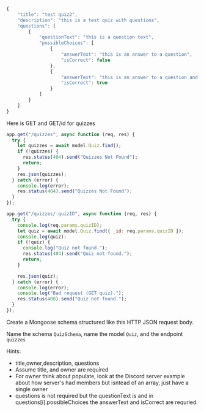 ```JavaScript
{
    "title": "test quiz2",
    "description": "this is a test quiz with questions",
    "questions": [
        {
            "questionText": "this is a question text",
            "possibleChoices": [
                {
                    "answerText": "this is an answer to a question",
                    "isCorrect": false
                },
                {
                    "answerText": "this is an answer to a question and it's correct",
                    "isCorrect": true
                }
            ]
        }
    ]
}
```

Here is GET and GET/id for quizzes
```JavaScript
app.get("/quizzes", async function (req, res) {
  try {
    let quizzes = await model.Quiz.find();
    if (!quizzes) {
      res.status(404).send("Quizzes Not Found");
      return;
    }
    res.json(quizzes);
  } catch (error) {
    console.log(error);
    res.status(404).send("Quizzes Not Found");
  }
});

app.get("/quizzes/:quizID", async function (req, res) {
  try {
    console.log(req.params.quizID);
    let quiz = await model.Quiz.find({ _id: req.params.quizID });
    console.log(quiz);
    if (!quiz) {
      console.log("Quiz not found.");
      res.status(404).send("Quiz not found.");
      return;
    }

    res.json(quiz);
  } catch (error) {
    console.log(error);
    console.log("Bad request (GET quiz).");
    res.status(400).send("Quiz not found.");
  }
});
```


Create a Mongoose schema structured like this HTTP JSON request body.

Name the schema ```QuizSchema```, name the model ```Quiz```, and the endpoint ```quizzes```

Hints:
 - title,owner,description, questions
 - Assume title, and owner are required
 - For owner think about populate, look at the Discord server example about how server's had members but isntead of an array, just have a single owner
 - questions is not required but the questionText is and in questions[i].possibleChoices the answerText and isCorrect are requried.
